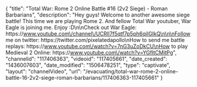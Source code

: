 {
    "title": "Total War: Rome 2 Online Battle #16 (2v2 Siege) - Roman Barbarians",
    "description": "Hey guys!  Welcome to another awesome siege battle!  This time we are playing Rome 2.  And fellow Total War youtuber, War Eagle is joining me.  Enjoy :D\n\nCheck out War Eagle: https:\/\/www.youtube.com\/channel\/UCRll7f5qtf7p5ph6qiIGIkQ\n\n\nFollow me on twitter: https:\/\/twitter.com\/pixelatedapollo\nHow to send me battle replays: https:\/\/www.youtube.com\/watch?v=7nG3uZoDkCU\nHow to play Medieval 2 Online: https:\/\/www.youtube.com\/watch?v=YGfItCMitPg",
    "channelid": "117406363",
    "videoid": "117405661",
    "date_created": "1436007603",
    "date_modified": "1506478251",
    "type": "captivate",
    "layout": "channelVideo",
    "url": "\/evacuating\/total-war-rome-2-online-battle-16-2v2-siege-roman-barbarians\/117406363-117405661"
}